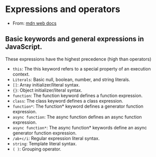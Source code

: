 # Expressions and operators

- From: [mdn web docs](https://developer.mozilla.org/en-US/docs/Web/JavaScript/Reference/Operators)

## Basic keywords and general expressions in JavaScript.

These expressions have the highest precedence (high than operators)

- `this`: The this keyword refers to a special property of an execution context.
- `Literals`: Basic null, boolean, number, and string literals.
- `[]`: Array initializer/literal syntax.
- `{}`: Object initializer/literal syntax.
- `function`: The function keyword defines a function expression.
- `class`: The class keyword defines a class expression.
- `function*`: The function* keyword defines a generator function expression.
- `async function`: The async function defines an async function expression.
- `async function*`: The async function* keywords define an async generator function expression.
- `/ab+c/i`: Regular expression literal syntax.
- `string`: Template literal syntax.
- `( )`: Grouping operator.

